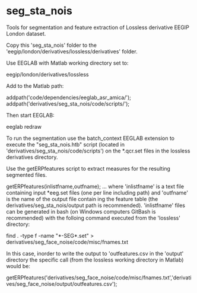# seg_sta_nois

Tools for segmentation and feature extraction of Lossless derivative EEGIP London dataset.

Copy this 'seg_sta_nois' folder to the 'eegip/london/derivatives/lossless/derivatives' folder. 

Use EEGLAB with Matlab working directory set to:

eegip/london/derivatives/lossless

Add to the Matlab path:

addpath('code/dependencies/eeglab_asr_amica/');
addpath('derivatives/seg_sta_nois/code/scripts/');

Then start EEGLAB:

eeglab redraw


To run the segmentation use the batch_context EEGLAB extension to execute the "seg_sta_nois.htb" script (located in 'derivatives/seg_sta_nois/code/scripts') on the *.qcr.set files in the lossless derivatives directory.

Use the getERPfeatures script to extract measures for the resulting segmented files.

getERPfeatures(inlistfname,outfname);
... where 'inlistfname' is a text file containing input *eeg.set files (one per line including path) and 'outfname' is the name of the output file contain ing the feature table (the derivatives/seg_sta_nois/output path is recommended). 'inlistfname' files can be generated in bash (on Windows computers GitBash is recommended) with the folloing command executed from the 'lossless' directory:

find . -type f -name "\*-SEG\*.set" > derivatives/seg_face_noise/code/misc/fnames.txt

In this case, inorder to write the output to 'outfeatures.csv in the 'output' directory the specific call (from the lossless working directory in Matlab) would be:

getERPfeatures('derivatives/seg_face_noise/code/misc/fnames.txt','derivatives/seg_face_noise/output/outfeatures.csv'); 
